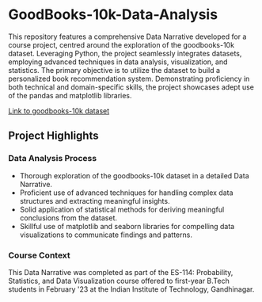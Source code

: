# GoodBooks-10k-Data-Analysis

This repository features a comprehensive Data Narrative developed for a course project, centred around the exploration of the goodbooks-10k dataset. Leveraging Python, the project seamlessly integrates datasets, employing advanced techniques in data analysis, visualization, and statistics. The primary objective is to utilize the dataset to build a personalized book recommendation system. Demonstrating proficiency in both technical and domain-specific skills, the project showcases adept use of the pandas and matplotlib libraries.

[Link to goodbooks-10k dataset](https://github.com/zygmuntz/goodbooks-10k) 
## Project Highlights

### Data Analysis Process
- Thorough exploration of the goodbooks-10k dataset in a detailed Data Narrative.
- Proficient use of advanced techniques for handling complex data structures and extracting meaningful insights.
- Solid application of statistical methods for deriving meaningful conclusions from the dataset.
- Skillful use of matplotlib and seaborn libraries for compelling data visualizations to communicate findings and patterns.

### Course Context
This Data Narrative was completed as part of the ES-114: Probability, Statistics, and Data Visualization course offered to first-year B.Tech students in February '23 at the Indian Institute of Technology, Gandhinagar.
